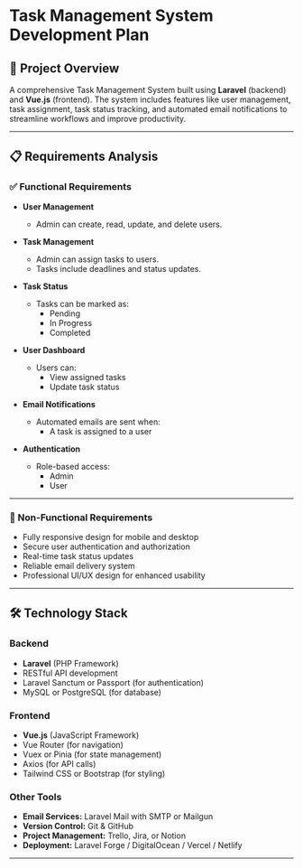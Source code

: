 # Task Management System Development Plan

## 📌 Project Overview

A comprehensive Task Management System built using **Laravel** (backend) and **Vue.js** (frontend). The system includes features like user management, task assignment, task status tracking, and automated email notifications to streamline workflows and improve productivity.

---

## 📋 Requirements Analysis

### ✅ Functional Requirements

- **User Management**  
  - Admin can create, read, update, and delete users.

- **Task Management**  
  - Admin can assign tasks to users.
  - Tasks include deadlines and status updates.

- **Task Status**  
  - Tasks can be marked as:
    - Pending  
    - In Progress  
    - Completed  

- **User Dashboard**  
  - Users can:
    - View assigned tasks  
    - Update task status  

- **Email Notifications**  
  - Automated emails are sent when:
    - A task is assigned to a user  

- **Authentication**  
  - Role-based access:
    - Admin  
    - User  

---

### 🚀 Non-Functional Requirements

- Fully responsive design for mobile and desktop
- Secure user authentication and authorization
- Real-time task status updates
- Reliable email delivery system
- Professional UI/UX design for enhanced usability

---

## 🛠️ Technology Stack

### Backend
- **Laravel** (PHP Framework)
- RESTful API development
- Laravel Sanctum or Passport (for authentication)
- MySQL or PostgreSQL (for database)

### Frontend
- **Vue.js** (JavaScript Framework)
- Vue Router (for navigation)
- Vuex or Pinia (for state management)
- Axios (for API calls)
- Tailwind CSS or Bootstrap (for styling)

### Other Tools
- **Email Services:** Laravel Mail with SMTP or Mailgun
- **Version Control:** Git & GitHub
- **Project Management:** Trello, Jira, or Notion
- **Deployment:** Laravel Forge / DigitalOcean / Vercel / Netlify

---


